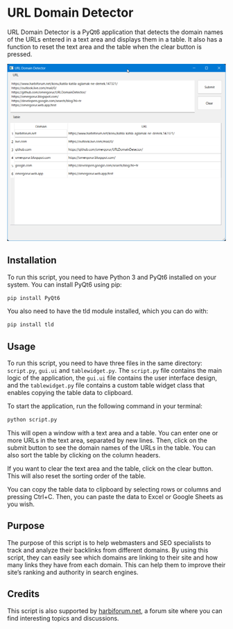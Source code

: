 # URL Domain Detector

URL Domain Detector is a PyQt6 application that detects the domain names of the URLs entered in a text area and displays them in a table. It also has a function to reset the text area and the table when the clear button is pressed.

![alt url domain detector](https://github.com/omergorur/URLDomainDetector/blob/main/screenshot.png?raw=true)

## Installation

To run this script, you need to have Python 3 and PyQt6 installed on your system. You can install PyQt6 using pip:
```bash
pip install PyQt6
```

You also need to have the tld module installed, which you can do with:
```bash
pip install tld
```

## Usage

To run this script, you need to have three files in the same directory: ```script.py```, ```gui.ui``` and ```tablewidget.py```. The ```script.py``` file contains the main logic of the application, the ```gui.ui``` file contains the user interface design, and the ```tablewidget.py``` file contains a custom table widget class that enables copying the table data to clipboard.

To start the application, run the following command in your terminal:
```bash
python script.py
```
This will open a window with a text area and a table. You can enter one or more URLs in the text area, separated by new lines. Then, click on the submit button to see the domain names of the URLs in the table. You can also sort the table by clicking on the column headers.

If you want to clear the text area and the table, click on the clear button. This will also reset the sorting order of the table.

You can copy the table data to clipboard by selecting rows or columns and pressing Ctrl+C. Then, you can paste the data to Excel or Google Sheets as you wish.

## Purpose
The purpose of this script is to help webmasters and SEO specialists to track and analyze their backlinks from different domains. By using this script, they can easily see which domains are linking to their site and how many links they have from each domain. This can help them to improve their site’s ranking and authority in search engines.

## Credits
This script is also supported by [harbiforum.net](https://www.harbiforum.net/), a forum site where you can find interesting topics and discussions.

